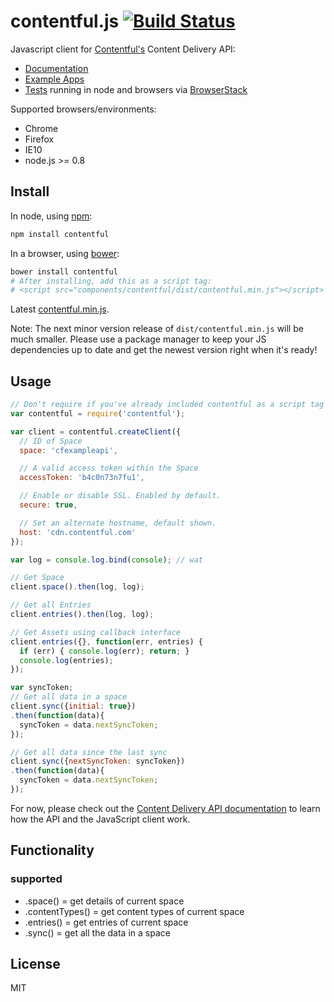 # contentful.js [![Build Status](https://travis-ci.org/contentful/contentful.js.png?branch=master)](https://travis-ci.org/contentful/contentful.js)

Javascript client for [Contentful's](https://www.contentful.com) Content Delivery API:

- [Documentation](https://www.contentful.com/developers/documentation/content-delivery-api)
- [Example Apps](http://contentful.github.io/contentful.js/example/)
- [Tests](https://github.com/contentful/contentful.js/tree/master/test/integration) running in node and browsers via [BrowserStack](http://browserstack.com)

Supported browsers/environments:

- Chrome
- Firefox
- IE10
- node.js >= 0.8

## Install

In node, using [npm](http://npmjs.org):

``` sh
npm install contentful
```

In a browser, using [bower](http://bower.io):

``` sh
bower install contentful
# After installing, add this as a script tag:
# <script src="components/contentful/dist/contentful.min.js"></script>
```

Latest [contentful.min.js](https://raw.github.com/contentful/contentful.js/master/dist/contentful.min.js).

Note: The next minor version release of `dist/contentful.min.js` will
be much smaller. Please use a package manager to keep your JS
dependencies up to date and get the newest version right when it's
ready!

## Usage

``` js
// Don't require if you've already included contentful as a script tag
var contentful = require('contentful');

var client = contentful.createClient({
  // ID of Space
  space: 'cfexampleapi',

  // A valid access token within the Space
  accessToken: 'b4c0n73n7fu1',

  // Enable or disable SSL. Enabled by default.
  secure: true,

  // Set an alternate hostname, default shown.
  host: 'cdn.contentful.com'
});

var log = console.log.bind(console); // wat

// Get Space
client.space().then(log, log);

// Get all Entries
client.entries().then(log, log);

// Get Assets using callback interface
client.entries({}, function(err, entries) {
  if (err) { console.log(err); return; }
  console.log(entries);
});

var syncToken;
// Get all data in a space
client.sync({initial: true})
.then(function(data){
  syncToken = data.nextSyncToken;
});

// Get all data since the last sync
client.sync({nextSyncToken: syncToken})
.then(function(data){
  syncToken = data.nextSyncToken;
});
```

For now, please check out the
[Content Delivery API documentation](https://www.contentful.com/developers/documentation/content-delivery-api)
to learn how the API and the JavaScript client work.

## Functionality

### supported

* .space() = get details of current space
* .contentTypes() = get content types of current space
* .entries() = get entries of current space
* .sync() = get all the data in a space

## License

MIT
